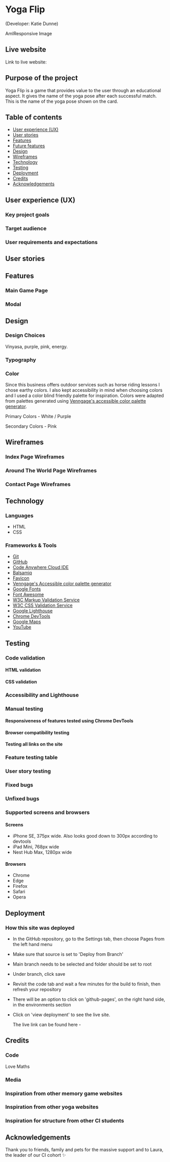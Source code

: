 # Yoga Flip

(Developer: Katie Dunne)

AmIResponsive Image

## Live website

Link to live website: 

## Purpose of the project

Yoga Flip is a game that provides value to the user through an educational aspect. It gives the name of the yoga pose after each successful match. This is the name of the yoga pose shown on the card.

## Table of contents

  * [User experience (UX)](#user-experience-ux)
  * [User stories](#user-stories)
  * [Features](#features)
  * [Future features](#future-features)
  * [Design](#design)
  * [Wireframes](#wireframes)
  * [Technology](#technology)
  * [Testing](#testing)
  * [Deployment](#deployment)
  * [Credits](#credits)
  * [Acknowledgements](#acknowledgements)

## User experience (UX)

### Key project goals

### Target audience

### User requirements and expectations

## User stories

## Features

### Main Game Page

### Modal

## Design

### Design Choices

Vinyasa, purple, pink, energy.
### Typography

### Color

Since this business offers outdoor services such as horse riding lessons I chose earthy colors. I also kept accessibility in mind when choosing colors and I used a color blind friendly palette for inspiration. Colors were adapted from palettes generated using [Venngage's accessible color palette generator](https://venngage.com/tools/accessible-color-palette-generator).

Primary Colors - White / Purple

Secondary Colors - Pink

## Wireframes

### Index Page Wireframes

### Around The World Page Wireframes

### Contact Page Wireframes

## Technology

### Languages

- HTML
- CSS

### Frameworks & Tools

- [Git](https://git-scm.com/)
- [GitHub](https://github.com/)
- [Code Anywhere Cloud IDE](https://app.codeanywhere.com/)
- [Balsamiq](https://balsamiq.com/wireframes/)
- [Favicon](https://favicon.io/favicon-generator/#google_vignette)
- [Venngage's Accessible color palette generator](https://venngage.com/tools/accessible-color-palette-generator)
- [Google Fonts](https://fonts.google.com/)
- [Font Awesome](https://fontawesome.com/)
- [W3C Markup Validation Service](https://validator.w3.org/)
- [W3C CSS Validation Service](https://jigsaw.w3.org/css-validator/)
- [Google Lighthouse](https://chrome.google.com/webstore/detail/lighthouse/blipmdconlkpinefehnmjammfjpmpbjk)
- [Chrome DevTools](https://developer.chrome.com/docs/devtools/)
- [Google Maps](https://www.google.com/maps)
- [YouTube](https://www.youtube.com/)

## Testing

### Code validation

#### HTML validation

#### CSS validation

### Accessibility and Lighthouse

### Manual testing

#### Responsiveness of features tested using Chrome DevTools

#### Browser compatibility testing

#### Testing all links on the site

### Feature testing table

### User story testing

### Fixed bugs

### Unfixed bugs

### Supported screens and browsers

#### Screens

 - iPhone SE, 375px wide. Also looks good down to 300px according to devtools
 - iPad Mini, 768px wide
 - Nest Hub Max, 1280px wide

#### Browsers

 - Chrome
 - Edge
 - Firefox
 - Safari
 - Opera

## Deployment

### How this site was deployed

- In the GitHub repository, go to the Settings tab, then choose Pages from the left hand menu
- Make sure that source is set to 'Deploy from Branch'
- Main branch needs to be selected and folder should be set to root
- Under branch, click save
- Revisit the code tab and wait a few minutes for the build to finish, then refresh your repository
- There will be an option to click on 'github-pages', on the right hand side, in the environments section
- Click on 'view deployment' to see the live site.

  The live link can be found here -

## Credits

### Code

Love Maths

### Media

### Inspiration from other memory game websites

### Inspiration from other yoga websites

### Inspiration for structure from other CI students

## Acknowledgements

Thank you to friends, family and pets for the massive support and to Laura, the leader of our CI cohort :sparkles: